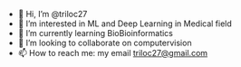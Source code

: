 - 👋 Hi, I’m @triloc27
- 👀 I’m interested in ML and Deep Learning in Medical field
- 🌱 I’m currently learning BioBioinformatics
- 💞️ I’m looking to collaborate on computervision
- 📫 How to reach me: my email triloc27@gmail.com

<!---
triloc27/triloc27 is a ✨ special ✨ repository because its `README.md` (this file) appears on your GitHub profile.
You can click the Preview link to take a look at your changes.
--->
